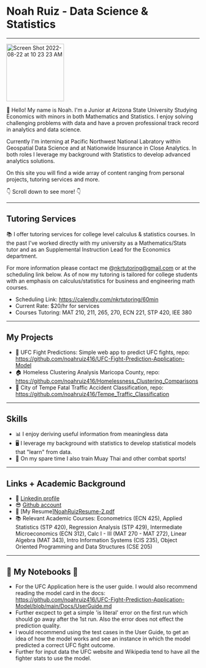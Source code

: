 # Noah Ruiz - Data Science & Statistics 

---

<img width="150" alt="Screen Shot 2022-08-22 at 10 23 23 AM" src="https://user-images.githubusercontent.com/88412646/185981902-80aee596-04e0-47b0-b342-0e55abbf3479.png">


:wave: Hello! My name is Noah. I'm a Junior at Arizona State University Studying Economics with minors in both Mathematics and Statistics. I enjoy solving challenging problems with data and have a proven professional track record in analytics and data science. 

Currently I'm interning at Pacific Northwest National Labratory within Geospatial Data Science and at Nationwide Insurance in Close Analytics. In both roles I leverage my background with Statistics to develop advanced analytics solutions.

On this site you will find a wide array of content ranging from personal projects, tutoring services and more. 

:point_down: Scroll down to see more! :point_down:

---

## Tutoring Services

:books: I offer tutoring services for college level calculus & statistics courses. In the past I've worked directly with my university as a Mathematics/Stats tutor and as an Supplemental Instruction Lead for the Economics department. 

For more information please contact me @nkrtutoring@gmail.com or at the scheduling link below. As of now my tutoring is tailored for college students with an emphasis on calculus/statistics for business and engineering math courses.

  - Scheduling Link: https://calendly.com/nkrtutoring/60min
  - Current Rate: $20/hr for services
  - Courses Tutoring: MAT 210, 211, 265, 270, ECN 221, STP 420, IEE 380

---

## My Projects

- :boxing_glove: UFC Fight Predictions: Simple web app to predict UFC fights, repo: https://github.com/noahruiz416/UFC-Fight-Prediction-Application-Model
- :house: Homeless Clustering Analysis Maricopa County, repo: https://github.com/noahruiz416/Homelessness_Clustering_Comparisons
- :car: City of Tempe Fatal Traffic Accident Classification, repo: https://github.com/noahruiz416/Tempe_Traffic_Classification

---

## Skills

- :bar_chart:  I enjoy deriving useful information from meaningless data
- :desktop_computer: I leverage my background with statistics to develop statistical models that "learn" from data.
- :boxing_glove: On my spare time I also train Muay Thai and other combat sports!

---

## Links + Academic Background

- :office: [Linkedin profile](https://www.linkedin.com/in/noahruiz416/)
- :sunglasses: [Github account](https://github.com/noahruiz416)
- :page_facing_up: [My Resume][NoahRuizResume-2.pdf](https://github.com/noahruiz416/UFC-Fight-Prediction-Application-Model/files/9702775/NoahRuizResume-2.pdf)
- :books: Relevant Academic Courses: Econometrics (ECN 425), Applied Statistics (STP 420), Regression Analysis (STP 429), Intermediate Microeconomics (ECN 312), Calc I - III (MAT 270 - MAT 272), Linear Algebra (MAT 343), Intro Information Systems (CIS 235), Object Oriented Programming and Data Structures (CSE 205) 

---

## :notebook: My Notebooks :notebook:
  - For the UFC Application here is the user guide. I would also recommend reading the model card in the docs: https://github.com/noahruiz416/UFC-Fight-Prediction-Application-Model/blob/main/Docs/UserGuide.md
  - Further excpect to get a simple 'is literal' error on the first run which should go away after the 1st run. Also the error does not effect the prediction quality.
  - I would recommend using the test cases in the User Guide, to get an idea of how the model works and see an instance in which the model predicted a correct UFC fight outcome.
  - Further for input data the UFC website and Wikipedia tend to have all the fighter stats to use the model.
